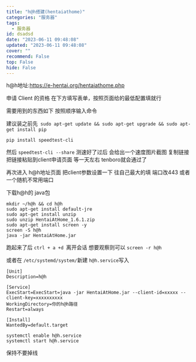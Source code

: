 ```yaml
---
title: "h@h搭建(hentaiathome)"
categories: "服务器"
tags:
  - 服务器
id: dsadsd
date: "2023-06-11 09:48:08"
updated: "2023-06-11 09:48:08"
cover: ""
recommend: False
top: False
hide: False
---
```


h@h地址:https://e-hentai.org/hentaiathome.php

申请 Client 的资格 在下方填写表单，按照页面给的最低配置填就行

需要用到的东西如下   按照顺序输入命令

建议装之前先``` sudo apt-get update && sudo apt-get upgrade && sudo apt-get install pip```

```
pip install speedtest-cli
```

然后 ```speedtest-cli --share```    测速好了过后  会给出一个速度图片截图  复制链接  把链接粘贴到client申请页面  等一天左右 tenboro就会通过了

再次进入 h@h地址页面  把client参数设置一下  往自己最大的填  端口改443 或者一个随机不常用端口

下载h@h的 java包  
```
mkdir ~/h@h && cd h@h
sudo apt-get install default-jre
sudo apt-get install unzip
sudo unzip HentaiAtHome_1.6.1.zip
sudo apt-get install screen -y
screen -S h@h
java -jar HentaiAtHome.jar
```
跑起来了后 ```ctrl + a +d ```离开会话   想要观察则可以 ```screen -r h@h```

或者在 ```/etc/systemd/system/```新建 ```h@h.service```写入

```
[Unit]
Description=h@h

[Service]
ExecStart=ExecStart=java -jar HentaiAtHome.jar --client-id=xxxxx --client-key=xxxxxxxxxx
WorkingDirectory=你的h@h路径
Restart=always

[Install]
WantedBy=default.target
```

```
systemctl enable h@h.service
systemctl start h@h.service

```

保持不要掉线  

 
